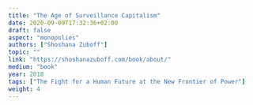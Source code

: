 ```yaml
---
title: "The Age of Surveillance Capitalism"
date: 2020-09-09T17:32:36+02:00
draft: false
aspect: "monopolies"
authors: ["Shoshana Zuboff"]
topic: ""
link: "https://shoshanazuboff.com/book/about/"
medium: "book"
year: 2018
tags: ["The Fight for a Human Future at the New Frontier of Power"]
weight: 4
---
```

